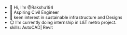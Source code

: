 - 👋 Hi, I’m @Rakshu194
- 👷 Aspiring Civil Engineer
- 👀 keen interest in sustainable infrastructure and Designs
- 😌 I’m currently doing internship in L&T metro project.
- skills: AutoCAD| Revit
